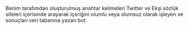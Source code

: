 Benim tarafımdan oluşturulmuş anahtar kelimeleri Twitter ve Ekşi sözlük siteleri içerisinde arayarak içeriğini olumlu veya olumsuz olarak işleyen ve sonuçları veri tabanına yazan bot.